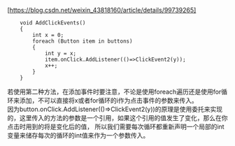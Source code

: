 [https://blog.csdn.net/weixin_43818160/article/details/99739265]   
```
    void AddClickEvents()
    {
        int x = 0;
        foreach (Button item in buttons)
        {
            int y = x;
            item.onClick.AddListener(()=>ClickEvent2(y));
            x++;
        }
    }
```

若使用第二种方法，在添加事件时要注意，不论是使用foreach遍历还是使用for循环来添加，不可以直接将x或者for循环的i作为点击事件的参数来传入。  
因为button.onClick.AddListener(()=>ClickEvent2(y))的原理是使用委托来实现的，这里传入的方法的参数是一个引用，如果这个引用的值发生了变化，那么在你点击时用到的将是变化后的值，
所以我们需要每次循环都重新声明一个局部的int变量来储存每次的循环的int值来作为一个参数传入。
